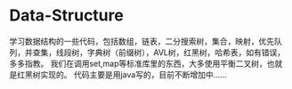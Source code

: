 # Data-Structure
学习数据结构的一些代码，包括数组，链表，二分搜索树，集合，映射，优先队列，并查集，线段树，字典树（前缀树），AVL树，红黑树，哈希表，如有错误，多多指教。
我们在调用set,map等标准库里的东西，大多使用平衡二叉树，也就是红黑树实现的。
代码主要是用java写的，目前不断增加中......
